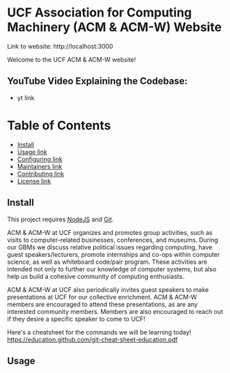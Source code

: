 
# UCF Association for Computing Machinery (ACM & ACM-W) Website

Link to website: http://localhost:3000

Welcome to the UCF ACM & ACM-W website!

## YouTube Video Explaining the Codebase:
* yt link

# Table of Contents
* [Install](#Install)
* [Usage link](#usage_link)
* [Configuring link](#configuring_link)
* [Maintainers link](#maintainers_link)
* [Contributing link](#contributing_link)
* [License link](#license_link)









## Install 

This project requires [NodeJS](https://nodejs.org/en/) and [Git](https://git-scm.com/).

ACM & ACM-W at UCF organizes and promotes group activities, such as visits to computer-related businesses, conferences, and museums. During our GBMs we discuss relative political issues regarding computing, have guest speakers/lecturers, promote internships and co-ops within computer science, as well as whiteboard code/pair program. These activities are intended not only to further our knowledge of computer systems, but also help us build a cohesive community of computing enthusiasts.

ACM & ACM-W at UCF also periodically invites guest speakers to make presentations at UCF for our collective enrichment. ACM & ACM-W members are encouraged to attend these presentations, as are any interested community members. Members are also encouraged to reach out if they desire a specific speaker to come to UCF!

Here's a cheatsheet for the commands we will be learning today!
https://education.github.com/git-cheat-sheet-education.pdf


## Usage